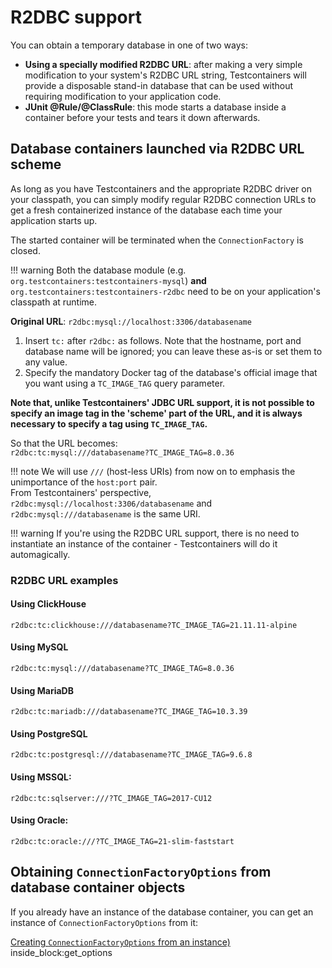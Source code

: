 # R2DBC support

You can obtain a temporary database in one of two ways:

 * **Using a specially modified R2DBC URL**: after making a very simple modification to your system's R2DBC URL string, Testcontainers will provide a disposable stand-in database that can be used without requiring modification to your application code.
 * **JUnit @Rule/@ClassRule**: this mode starts a database inside a container before your tests and tears it down afterwards.

## Database containers launched via R2DBC URL scheme

As long as you have Testcontainers and the appropriate R2DBC driver on your classpath, you can simply modify regular R2DBC connection URLs to get a fresh containerized instance of the database each time your application starts up.

The started container will be terminated when the `ConnectionFactory` is closed.

!!! warning
    Both the database module (e.g. `org.testcontainers:testcontainers-mysql`) **and** `org.testcontainers:testcontainers-r2dbc` need to be on your application's classpath at runtime.

**Original URL**: `r2dbc:mysql://localhost:3306/databasename`

1. Insert `tc:` after `r2dbc:` as follows. Note that the hostname, port and database name will be ignored; you can leave these as-is or set them to any value.
1. Specify the mandatory Docker tag of the database's official image that you want using a `TC_IMAGE_TAG` query parameter.

**Note that, unlike Testcontainers' JDBC URL support, it is not possible to specify an image tag in the 'scheme' part of the URL, and it is always necessary to specify a tag using `TC_IMAGE_TAG`.**

So that the URL becomes:  
`r2dbc:tc:mysql:///databasename?TC_IMAGE_TAG=8.0.36`

!!! note
    We will use `///` (host-less URIs) from now on to emphasis the unimportance of the `host:port` pair.  
    From Testcontainers' perspective, `r2dbc:mysql://localhost:3306/databasename` and `r2dbc:mysql:///databasename` is the same URI.

!!! warning
    If you're using the R2DBC URL support, there is no need to instantiate an instance of the container - Testcontainers will do it automagically.

### R2DBC URL examples

#### Using ClickHouse

`r2dbc:tc:clickhouse:///databasename?TC_IMAGE_TAG=21.11.11-alpine`

#### Using MySQL

`r2dbc:tc:mysql:///databasename?TC_IMAGE_TAG=8.0.36`

#### Using MariaDB

`r2dbc:tc:mariadb:///databasename?TC_IMAGE_TAG=10.3.39`

#### Using PostgreSQL

`r2dbc:tc:postgresql:///databasename?TC_IMAGE_TAG=9.6.8`

#### Using MSSQL:

`r2dbc:tc:sqlserver:///?TC_IMAGE_TAG=2017-CU12`

#### Using Oracle:

`r2dbc:tc:oracle:///?TC_IMAGE_TAG=21-slim-faststart`

## Obtaining `ConnectionFactoryOptions` from database container objects

If you already have an instance of the database container, you can get an instance of `ConnectionFactoryOptions` from it:
<!--codeinclude--> 
[Creating `ConnectionFactoryOptions` from an instance)](../../../modules/postgresql/src/test/java/org/testcontainers/containers/PostgreSQLR2DBCDatabaseContainerTest.java) inside_block:get_options
<!--/codeinclude-->
